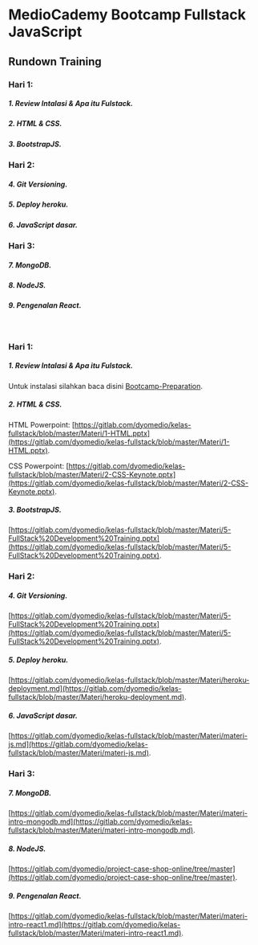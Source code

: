 # MedioCademy Bootcamp Fullstack JavaScript

## Rundown Training

### Hari 1: 

##### 1. Review Intalasi & Apa itu Fulstack. 
##### 2. HTML & CSS. 
##### 3. BootstrapJS.

### Hari 2: 

##### 4. Git Versioning.
##### 5. Deploy heroku.
##### 6. JavaScript dasar.

### Hari 3:

##### 7. MongoDB.
##### 8. NodeJS.
##### 9. Pengenalan React.

<br>

### Hari 1:

##### 1. Review Intalasi & Apa itu Fulstack.

Untuk instalasi silahkan baca disini [Bootcamp-Preparation](https://github.com/vanbumi/Bootcamp-Preparation).

##### 2. HTML & CSS.

HTML Powerpoint: [https://gitlab.com/dyomedio/kelas-fullstack/blob/master/Materi/1-HTML.pptx](https://gitlab.com/dyomedio/kelas-fullstack/blob/master/Materi/1-HTML.pptx).

CSS Powerpoint: [https://gitlab.com/dyomedio/kelas-fullstack/blob/master/Materi/2-CSS-Keynote.pptx](https://gitlab.com/dyomedio/kelas-fullstack/blob/master/Materi/2-CSS-Keynote.pptx).

##### 3. BootstrapJS.

[https://gitlab.com/dyomedio/kelas-fullstack/blob/master/Materi/5-FullStack%20Development%20Training.pptx](https://gitlab.com/dyomedio/kelas-fullstack/blob/master/Materi/5-FullStack%20Development%20Training.pptx).

### Hari 2:

##### 4. Git Versioning.

[https://gitlab.com/dyomedio/kelas-fullstack/blob/master/Materi/5-FullStack%20Development%20Training.pptx](https://gitlab.com/dyomedio/kelas-fullstack/blob/master/Materi/5-FullStack%20Development%20Training.pptx).

##### 5. Deploy heroku.

[https://gitlab.com/dyomedio/kelas-fullstack/blob/master/Materi/heroku-deployment.md](https://gitlab.com/dyomedio/kelas-fullstack/blob/master/Materi/heroku-deployment.md).

##### 6. JavaScript dasar.

[https://gitlab.com/dyomedio/kelas-fullstack/blob/master/Materi/materi-js.md](https://gitlab.com/dyomedio/kelas-fullstack/blob/master/Materi/materi-js.md).

### Hari 3:

##### 7. MongoDB.

[https://gitlab.com/dyomedio/kelas-fullstack/blob/master/Materi/materi-intro-mongodb.md](https://gitlab.com/dyomedio/kelas-fullstack/blob/master/Materi/materi-intro-mongodb.md).

##### 8. NodeJS.

[https://gitlab.com/dyomedio/project-case-shop-online/tree/master](https://gitlab.com/dyomedio/project-case-shop-online/tree/master).

##### 9. Pengenalan React.

[https://gitlab.com/dyomedio/kelas-fullstack/blob/master/Materi/materi-intro-react1.md](https://gitlab.com/dyomedio/kelas-fullstack/blob/master/Materi/materi-intro-react1.md).



